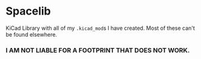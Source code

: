 # Spacelib
KiCad Library with all of my `.kicad_mod`s I have created. Most of these can't be found elsewhere.

### I AM NOT LIABLE FOR A FOOTPRINT THAT DOES NOT WORK.

